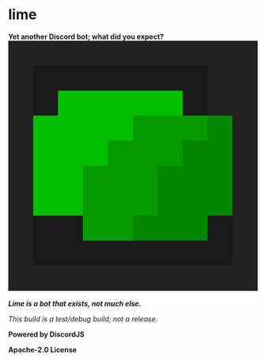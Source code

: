 # lime
**Yet another Discord bot; what did you expect?**
![Lime Logo/Icon](assets/lime-nor.png)

***Lime is a bot that exists, not much else.***

*This build is a test/debug build; not a release.*

**Powered by DiscordJS**

**Apache-2.0 License**
